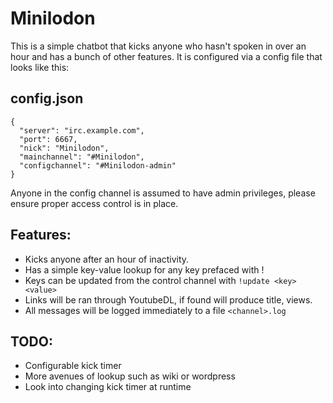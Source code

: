 # Minilodon

This is a simple chatbot that kicks anyone who hasn't spoken in over an hour
and has a bunch of other features. It is configured via a config file that
looks like this:

## config.json

    {
      "server": "irc.example.com",
      "port": 6667,
      "nick": "Minilodon",
      "mainchannel": "#Minilodon",
      "configchannel": "#Minilodon-admin"
    }

Anyone in the config channel is assumed to have admin privileges, please
ensure proper access control is in place.

## Features:

- Kicks anyone after an hour of inactivity.
- Has a simple key-value lookup for any key prefaced with !
- Keys can be updated from the control channel with `!update <key> <value>`
- Links will be ran through YoutubeDL, if found will produce title, views.
- All messages will be logged immediately to a file `<channel>.log`

## TODO:

- Configurable kick timer
- More avenues of lookup such as wiki or wordpress
- Look into changing kick timer at runtime
